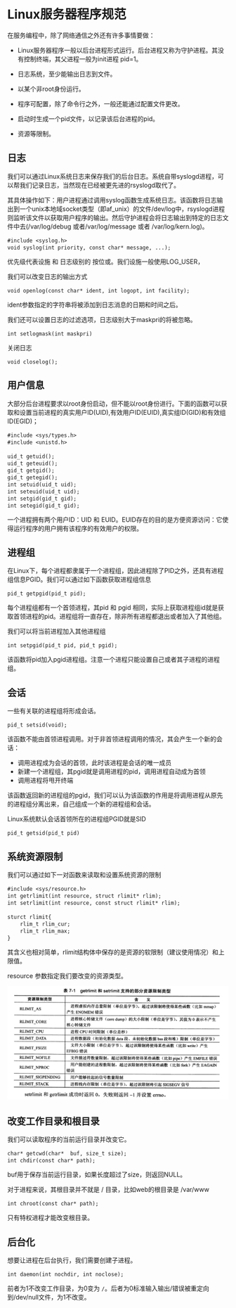 # Linux服务器程序规范

在服务编程中，除了网络通信之外还有许多事情要做：

* Linux服务器程序一般以后台进程形式运行。后台进程又称为守护进程。其没有控制终端，其父进程一般为init进程 pid=1。

* 日志系统，至少能输出日志到文件。
* 以某个非root身份运行。
* 程序可配置，除了命令行之外，一般还能通过配置文件更改。
* 启动时生成一个pid文件，以记录该后台进程的pid。
* 资源等限制。



## 日志

我们可以通过Linux系统日志来保存我们的后台日志。系统自带syslogd进程，可以帮我们记录日志，当然现在已经被更先进的rsyslogd取代了。

其具体操作如下：用户进程通过调用syslog函数生成系统日志。该函数将日志输出到一个unix本地域socket类型（即af_unix）的文件/dev/log中，rsyslogd进程则监听该文件以获取用户程序的输出。然后守护进程会将日志输出到特定的日志文件中去(/var/log/debug 或者/var/log/message 或者 /var/log/kern.log)。

```
#include <syslog.h>
void syslog(int priority, const char* message, ...);
```

优先级代表设施 和 日志级别的 按位或。我们设施一般使用LOG_USER，

我们可以改变日志的输出方式

```
void openlog(const char* ident, int logopt, int facility);
```

ident参数指定的字符串将被添加到日志消息的日期和时间之后。

我们还可以设置日志的过滤选项，日志级别大于maskpri的将被忽略。

```
int setlogmask(int maskpri)
```

关闭日志

```
void closelog();
```



## 用户信息

大部分后台进程要求以root身份启动，但不能以root身份进行。下面的函数可以获取和设置当前进程的真实用户ID(UID),有效用户ID(EUID),真实组ID(GID)和有效组ID(EGID)；

```
#include <sys/types.h>
#include <unistd.h>

uid_t getuid();
uid_t geteuid();
gid_t getgid();
gid_t getegid();
int setuid(uid_t uid);
int seteuid(uid_t uid);
int setgid(gid_t gid);
int setegid(gid_t gid);
```

一个进程拥有两个用户ID：UID 和 EUID。EUID存在的目的是方便资源访问：它使得运行程序的用户拥有该程序的有效用户的权限。



## 进程组

在Linux下，每个进程都隶属于一个进程组，因此进程除了PID之外，还具有进程组信息PGID。我们可以通过如下函数获取进程组信息

```
pid_t getpgid(pid_t pid);
```

每个进程组都有一个首领进程，其pid 和 pgid 相同，实际上获取进程组id就是获取首领进程的pid。进程组将一直存在，除非所有进程都退出或者加入了其他组。

我们可以将当前进程加入其他进程组

```
int setpgid(pid_t pid, pid_t pgid);
```

该函数将pid加入pgid进程组。注意一个进程只能设置自己或者其子进程的进程组。



## 会话

一些有关联的进程组将形成会话。

```
pid_t setsid(void);
```

该函数不能由首领进程调用。对于非首领进程调用的情况，其会产生一个新的会话：

* 调用进程成为会话的首领，此时该进程是会话的唯一成员
* 新建一个进程组，其pgid就是调用进程的pid，调用进程自动成为首领
* 调用进程将甩开终端

该函数返回新的进程组的pgid，我们可以认为该函数的作用是将调用进程从原先的进程组分离出来，自己组成一个新的进程组和会话。

Linux系统默认会话首领所在的进程组PGID就是SID

```
pid_t getsid(pid_t pid)
```



## 系统资源限制

我们可以通过如下一对函数来读取和设置系统资源的限制

```
#include <sys/resource.h>
int getrlimit(int resource, struct rlimit* rlim);
int setrlimit(int resource, const struct rlimit* rlim);

sturct rlimit{
	rlim_t rlim_cur;
	rlim_t rlim_max;
}
```

其含义也相对简单，rlimit结构体中保存的是资源的软限制（建议使用情况）和上限值。

resource 参数指定我们要改变的资源类型。

![image-20200605222356897](Linux服务器程序规范.assets/image-20200605222356897.png)



## 改变工作目录和根目录

我们可以读取程序的当前运行目录并改变它。

```
char* getcwd(char* 	buf, size_t size);
int chdir(const char* path);
```

buf用于保存当前运行目录，如果长度超过了size，则返回NULL。

对于进程来说，其根目录并不就是 / 目录，比如web的根目录是 /var/www

```
int chroot(const char* path);
```

只有特权进程才能改变根目录。



## 后台化

想要让进程在后台执行，我们需要创建子进程。

```
int daemon(int nochdir, int noclose);
```

前者为1不改变工作目录，为0变为 `/`。后者为0标准输入输出/错误被重定向到/dev/null文件，为1不改变。